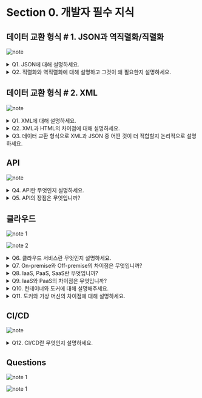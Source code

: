 # Section 0. 개발자 필수 지식

## 데이터 교환 형식 # 1. JSON과 역직렬화/직렬화

![note](notes/section0/JSON.jpg)

<details>
<summary>Q1. JSON에 대해 설명하세요.</summary>

JSON은 JavaScript Object Notation의 줄임말로, 자바스크립트 객체 문법을 사용한 데이터 교환 형식을 말합니다.

플랫폼 독립적인 데이터 형식이기 때문에 자바스크립트, 자바, 파이썬 등 다양한 언어와 다양한 시스템에서 사용할 수 있습니다. 그렇기 때문에 API 반환 형식 또는 package.json과 같은 시스템 구성 설정 파일 등에 사용됩니다.

JSON.parse()를 사용하여 역직렬화하고, JSON.stringify()를 사용하여 직렬화할 수 있습니다.
</details>

<details>
<summary>Q2. 직렬화와 역직렬화에 대해 설명하고 그것이 왜 필요한지 설명하세요.</summary>

직렬화란 JSON 객체를 바이트 형식으로 변환하는 것을 말합니다. 직렬화는 다양한 플랫폼에서 객체를 불러올 수 있게 하기 위해 사용됩니다.

역직렬화란 바이트 형식을 JSON 객체로 변환하는 것을 말합니다. 역직렬화는 특정 플랫폼에서 객체를 직접 사용할 수 있게 하기 위해 사용됩니다.
</details>

## 데이터 교환 형식 # 2. XML

![note](notes/section0/XML.jpg)

<details>
<summary>Q1. XML에 대해 설명하세요.</summary>

XML이란 태그로 특징되는 마크업 형태를 쓰는 데이터 교환 형식입니다. 키의 이름으로 태그를 정의하고, 시작 태그와 종료 태그 사이에 키의 값을 포함하는 형태입니다.

XML 문서는 버전 및 인코딩 정보를 담고 있는 프롤로그, 단 한 번만 나타나는 루트 요소, 루트 요소 하위에 존재하는 하위 요소들로 구성됩니다.

</details>

<details>
<summary>Q2. XML과 HTML의 차이점에 대해 설명하세요.</summary>

XML은 데이터 저장과 전송 용도로 사용되며, 태그를 사용자가 정의하여 사용해야 되고, 태그명이 대소문자를 구분합니다.

반면 HTML은 데이터 표시 용도로 사용되며, 미리 정의된 태그를 사용해야 되고, 태그명이 대소문자를 구분하지 않습니다.

</details>

<details>
<summary>Q3. 데이터 교환 형식으로 XML과 JSON 중 어떤 것이 더 적합할지 논리적으로 설명하세요.</summary>

상황에 따라 적합한 선택지는 다를 수 있겠지만, 저라면 JSON을 선택하겠습니다.

그 이유는 XML의 경우 종료 태그가 차지하는 용량 때문에 기본적으로 데이터가 무거워지고, 노드 환경에서 자바스크립트 객체로 파싱할 때에도 내장 라이브러리가 지원되지 않고 xml2json 같은 외부 라이브러리를 사용해야 한다는 불편함이 있기 때문입니다.

</details>

## API

![note](notes/section0/API.jpg)

<details>
<summary>Q4. API란 무엇인지 설명하세요.</summary>

Application Programming Interface, 줄여서 API란 컴퓨터 간 존재하는 중계 계층입니다. 2개 이상의 컴퓨터가 통신할 때 API를 인터페이스로 두고 통신합니다.

</details>

<details>
<summary>Q5. API의 장점은 무엇입니까?</summary>

제공자의 입장에선 내부 구현을 은닉하고 특정 정보만 제공할 수 있는 것, 서버 내부 구조의 수정에 따른 의존성이 약해 API는 수정할 필요가 적은 것이 장점입니다.

사용자의 입장에선 필요한 데이터만 요청할 수 있는 것이 장점입니다.

또한, Open API를 사용하면 개발 단계가 간소화되고 적은 비용으로 개발할 수 있습니다.

</details>

## 클라우드

![note 1](notes/section0/Cloud1.jpg)

![note 2](notes/section0/Cloud2.jpg)

<details>
<summary>Q6. 클라우드 서비스란 무엇인지 설명하세요.</summary>

클라우드 서비스란 Off-premise 방식으로 다른 기업의 공급자가 호스팅하여 인터넷을 통해 제공하는 인프라, 플랫폼, 또는 소프트웨어입니다.

</details>

<details>
<summary>Q7. On-premise와 Off-premise의 차이점은 무엇입니까?</summary>

Off-premise는 다른 기업의 공급자가 인터넷을 통해 인프라를 제공하는 방식이고, On-premise는 개인 또는 기업이 직접 데이터 센터를 구축 및 유지보수하는 방식입니다.

</details>

<details>
<summary>Q8. IaaS, PaaS, SaaS란 무엇입니까?</summary>

IaaS는 Infrastructure-as-a-Service, PaaS는 Platform-as-a-Service, SaaS는 Software-as-a-Service를 의미합니다.

클라우드 서비스 제공 시 해당 서비스가 인프라를 제공하는 형태로 되어 있느냐, 플랫폼을 제공하는 형태로 되어 있느냐, 소프트웨어를 제공하는 형태로 되어 있느냐의 차이입니다.

IaaS의 대표적인 예시는 EC2, PaaS의 대표적인 예시는 heroku, SaaS의 대표적인 예시는 구글 Docs입니다.

</details>

<details>
<summary>Q9. IaaS와 PaaS의 차이점은 무엇입니까?</summary>

IaaS는 유연성, 이식성이 높고 플랫폼과 독립적이라는 장점을 가진 대신 운영 효율이 떨어진다는 단점이 있습니다.

PaaS는 유연성, 이식성이 낮고 플랫폼에 종속적이라는 단점을 가진 대신 운영 효율이 높다는 장점이 있습니다.

</details>

<details>
<summary>Q10. 컨테이너와 도커에 대해 설명해주세요.</summary>

컨테이너란 애플리케이션 실행에 필요한 모든 코드와 종속성을 패키징한 하나의 단위입니다. 가상 머신 위에서 애플리케이션을 돌릴 때와 비교하면, 하나의 OS를 공유하기 때문에 속도가 빠르고, 경량화되어 있고, 어느 정도의 격리성이 보장된다는 장점이 있습니다. 그러나 OS에 의존적이기 때문에 가상 머신만큼의 격리성이 보장되긴 어렵다는 단점이 있습니다.

도커는 컨테이너 운영을 위한 기능을 제공하는 플랫폼입니다. IaaS와 PaaS의 장점인 유연성, 이식성, 플랫폼 독립성, 운영 효율성을 모두 갖고 있습니다.

Dockerfile에 패키지와 환경 변수 등을 기록하고 빌드하면 도커 이미지가 생성됩니다. 도커 이미지는 컨테이너 실행에 필요한 파일, 설정 등을 담고 있는 하나의 상태 값으로 불변성이 가장 큰 특징입니다. 도커 이미지를 실행하면 도커 컨테이너가 생성되는데, 이때 컴퓨팅 자원과 도커 이미지의 설정 값이 연결됩니다.

</details>

<details>
<summary>Q11. 도커와 가상 머신의 차이점에 대해 설명하세요.</summary>

가상 머신은 OS에서 실행되는 VMware와 같은 Hypervisor가 있고, 그 위에 guest OS가 설치되어 하드웨어의 동작을 소프트웨어적으로 구현합니다. 사용자 간 OS가 공유되지 않기 때문에 완전한 격리성이 보장된다는 장점이 있지만, 컴퓨팅 자원을 많이 소모한다는 단점이 있습니다.

도커는 컨테이너 기술을 사용함으로써 하나의 OS 위에서 특정 이미지를 사용해 여러 개의 컨테이너를 운영합니다. 이렇게 함으로써 컴퓨팅 자원을 적게 소모하게 된다는 장점이 있지만 사용자 간 OS를 공유하기 때문에 완전한 격리성이 보장되지 않는다는 점은 유의해야 할 필요가 있습니다.

</details>

## CI/CD

![note](notes/section0/CICD.jpg)

<details>
<summary>Q12. CI/CD란 무엇인지 설명하세요.</summary>

CI/CD란 Continuous Integration, Continuous Deployment의 줄임말로 소프트웨어 개발 단계와 운영 단계를 하나의 파이프라인으로 통합한 것입니다. CI/CD 파이프라인은 계획하고, 코딩하고, 빌드하고, 테스트하고, 머지하는 Continuous Integration 과정, 리포지토리에 릴리즈하고, 실제 서비스를 배포하고, 운영하고, 모니터링하는 Continuous Deployment 과정이 반복됩니다.

여기서 Continuous는 '지속적'이라는 의미를 갖는 동시에 관점에 따라 '자동화된'이라는 의미를 가질 수도 있다고 생각합니다. 왜냐하면 github action, genkins 같은 툴을 사용해 파이프라인의 각 과정을 자동화하는 것이 CI/CD의 핵심이기 때문입니다.

</details>

## Questions

![note 1](notes/section0/Section0Q1.jpg)

![note 1](notes/section0/Section0Q2.jpg)
